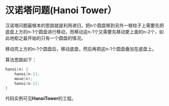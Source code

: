 # 汉诺塔问题(Hanoi Tower）
汉诺塔问题最根本的思路就是利用递归，把n个圆盘移到另外一根柱子上需要先把底盘上方的n-1个圆盘进行移动，而移动这n-1个又需要先移动更上面的n-2个，如此地柜之最开始的只有一个圆盘的情况。  

移动完上方的n-1个圆盘后，移动底盘，然后再把这n-1个圆盘叠加在底盘上。  

算法思路如下：

```C
hanoi(n) {
	hanoi(n-1);
	move(n);
	hanoi(n-1);
}
```

代码实例可见**HanoiTower**的工程。

